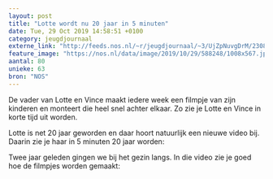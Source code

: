 ```yaml
---
layout: post
title: "Lotte wordt nu 20 jaar in 5 minuten"
date: Tue, 29 Oct 2019 14:58:51 +0100
category: jeugdjournaal
externe_link: "http://feeds.nos.nl/~r/jeugdjournaal/~3/UjZpNuvgDrM/2308167"
feature_image: "https://nos.nl/data/image/2019/10/29/588248/1008x567.jpg"
aantal: 80
unieke: 63
bron: "NOS"
---
```


<p>De vader van Lotte en Vince maakt iedere week een filmpje van zijn kinderen en monteert die heel snel achter elkaar. Zo zie je Lotte en Vince in korte tijd uit worden.</p>
<p>Lotte is net 20 jaar geworden en daar hoort natuurlijk een nieuwe video bij. Daarin zie je haar in 5 minuten 20 jaar worden:</p>
<p>Twee jaar geleden gingen we bij het gezin langs. In die video zie je goed hoe de filmpjes worden gemaakt:</p><img src="http://feeds.feedburner.com/~r/jeugdjournaal/~4/UjZpNuvgDrM" height="1" width="1" alt=""/>
